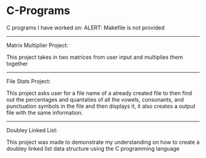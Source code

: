 # C-Programs
C programs I have worked on:
ALERT: Makefile is not provided

---------------------------------------------------------------------------------------------------------------------------------------------
Matrix Multiplier Project: 

This project takes in two matrices from user input and multiplies them together

---------------------------------------------------------------------------------------------------------------------------------------------
File Stats Project:

This project asks user for a file name of a already created file to then find out the percentages and quantaties of all the vowels,
consonants, and punctuation symbols in the file and then displays it, it also creates a output file with the same information.

---------------------------------------------------------------------------------------------------------------------------------------------

Doubley Linked List: 

This project was made to demonstrate my understanding on how to create a doubley linked list data structure using the C programming language

